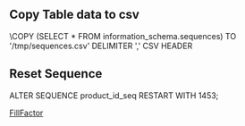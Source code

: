 ## Copy Table data to csv
\COPY (SELECT * FROM information_schema.sequences) TO '/tmp/sequences.csv' DELIMITER ',' CSV HEADER

## Reset Sequence
ALTER SEQUENCE product_id_seq RESTART WITH 1453;
>
[FillFactor](https://www.cybertec-postgresql.com/en/what-is-fillfactor-and-how-does-it-affect-postgresql-performance/)

